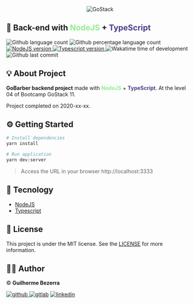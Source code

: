 <p align="center">
    <img alt="GoStack" src="https://i.lensdump.com/i/jCEM0c.png" />
</p>

## :rocket: Back-end with <span style="color:lightgreen;">NodeJS</span> + <span style="color:darkslateblue;">TypeScript</span>

<p align="left">
    <img alt="Github language count" src="https://img.shields.io/github/languages/count/gbdsantos/nodejs-bootcamp-gostack-11-gobarber">

  <img alt="Github percentage language count" src="https://img.shields.io/github/languages/top/gbdsantos/nodejs-bootcamp-gostack-11-gobarber">

  <a href="https://nodejs.org/">
    <img alt="NodeJS version" src="https://img.shields.io/github/package-json/dependency-version/gbdsantos/nodejs-bootcamp-gostack-11-gobarber/express">
  </a>

  <a href="https://www.typescriptlang.org/">
    <img alt="Typescript version" src="https://img.shields.io/github/package-json/dependency-version/gbdsantos/nodejs-bootcamp-gostack-11-gobarber/dev/typescript">
  </a>

  <img alt="Wakatime time of development" src="https://wakatime.com/badge/github/gbdsantos/nodejs-bootcamp-gostack-11-gobarber.svg">

  <img alt="Github last commit" src="https://img.shields.io/github/last-commit/gbdsantos/nodejs-bootcamp-gostack-11-gobarber">
</p>

## :bulb: About Project

**GoBarber backend project** made with <span style="color:lightgreen; font-weight:bold;">**NodeJS**</span> + <span style="color:darkslateblue; font-weight:bold;">**TypeScript**</span>. At the level 04 of Bootcamp GoStack 11.

Project completed on 2020-xx-xx.

## :gear: Getting Started

```Bash
# Install dependencies
yarn install

# Run application
yarn dev:server
```

> Access the URL in your browser http://localhost:3333

## :wrench: Tecnology

- [NodeJS](https://nodejs.org/)
- [Typescript](https://www.typescriptlang.org/)

## :memo: License

This project is under the MIT license. See the [LICENSE](https://github.com/gbdsantos/bootcamp-gostack-gobarber-frontend/blob/master/LICENSE) for more information.

## :man_astronaut: Author

©️ **Guilherme Bezerra**

[![github](http://ap.imagensbrasil.org/images/2018/12/10/github-logo-1.png) ](http://www.github.com/gbdsantos)
[![gitlab](http://ap.imagensbrasil.org/images/2018/12/10/gitlab-32.png)](https://gitlab.com/gbdsantos1)
[![linkedin](http://ap.imagensbrasil.org/images/2018/12/10/linkedin-1.png)](https://www.linkedin.com/in/gbdsantos/)
